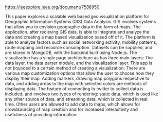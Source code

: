 https://ieeexplore.ieee.org/document/7588950

This paper explores a scalable web based geo visualization platform for Geographic Information Systems (GIS) Data Analysis. GIS involves systems that allow you to envision geographic data in the form of maps. The application, after recieving GIS data, is able to integrate and analyze the data and creating a map based visualization based off of it. The platform is able to analyze factors such as social networking activity, mobility patterns, route mapping and resource consumption. Datasets can be supplied, and are stored in MongoDB, with the backend built using Node.js. The visualization has a single page architechure as has three main layers: The data layer, the data parser module, and the visualization layer. This app is not bounded to a certain method of creating a visualization. There are various map customization options that allow the user to choose how they display their map. Adding markers, drawing map polygons respective to data, and adding areas to the map with selected colors are methods of displaying data. The feature of connecting to twitter to collect data is included, and involves two types of rendering: static data, which is used like any other source of data, and streaming data, which is collected in real time. Other users are allowed to add data to maps, which allows for crowdsourcing of map creation and for increased interactivity and usefulness of providing information.